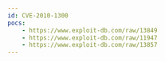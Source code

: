 ```yaml
---
id: CVE-2010-1300
pocs:
    - https://www.exploit-db.com/raw/13849
    - https://www.exploit-db.com/raw/11947
    - https://www.exploit-db.com/raw/13857
---
```

